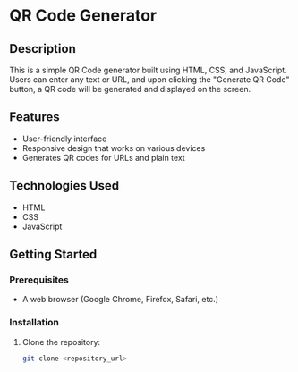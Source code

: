 # QR Code Generator

## Description
This is a simple QR Code generator built using HTML, CSS, and JavaScript. Users can enter any text or URL, and upon clicking the "Generate QR Code" button, a QR code will be generated and displayed on the screen.

## Features
- User-friendly interface
- Responsive design that works on various devices
- Generates QR codes for URLs and plain text

## Technologies Used
- HTML
- CSS
- JavaScript

## Getting Started

### Prerequisites
- A web browser (Google Chrome, Firefox, Safari, etc.)

### Installation
1. Clone the repository:
   ```bash
   git clone <repository_url>
